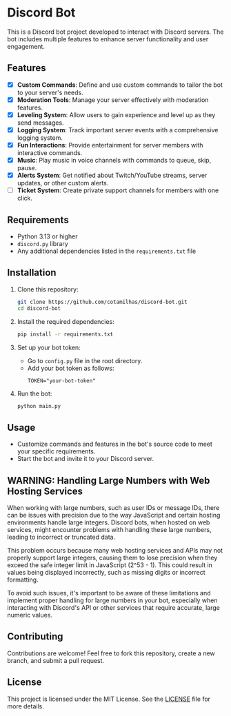 
# Discord Bot

This is a Discord bot project developed to interact with Discord servers. The bot includes multiple features to enhance server functionality and user engagement.

## Features

- [x] **Custom Commands**: Define and use custom commands to tailor the bot to your server's needs.
- [x] **Moderation Tools**: Manage your server effectively with moderation features.
- [x] **Leveling System**: Allow users to gain experience and level up as they send messages.
- [x] **Logging System**: Track important server events with a comprehensive logging system.
- [x] **Fun Interactions**: Provide entertainment for server members with interactive commands.
- [x] **Music**: Play music in voice channels with commands to queue, skip, pause.
- [x] **Alerts System**: Get notified about Twitch/YouTube streams, server updates, or other custom alerts.
- [ ] **Ticket System**: Create private support channels for members with one click.

## Requirements

- Python 3.13 or higher
- `discord.py` library
- Any additional dependencies listed in the `requirements.txt` file

## Installation

1. Clone this repository:
   ```bash
   git clone https://github.com/cotamilhas/discord-bot.git
   cd discord-bot
   ```

2. Install the required dependencies:
   ```bash
   pip install -r requirements.txt
   ```

3. Set up your bot token:
   - Go to `config.py` file in the root directory.
   - Add your bot token as follows:
     ```
     TOKEN="your-bot-token"
     ```

4. Run the bot:
   ```bash
   python main.py
   ```

## Usage

- Customize commands and features in the bot's source code to meet your specific requirements.
- Start the bot and invite it to your Discord server.

## WARNING: Handling Large Numbers with Web Hosting Services
When working with large numbers, such as user IDs or message IDs, there can be issues with precision due to the way JavaScript and certain hosting environments handle large integers. Discord bots, when hosted on web services, might encounter problems with handling these large numbers, leading to incorrect or truncated data.

This problem occurs because many web hosting services and APIs may not properly support large integers, causing them to lose precision when they exceed the safe integer limit in JavaScript (2^53 - 1). This could result in values being displayed incorrectly, such as missing digits or incorrect formatting.

To avoid such issues, it's important to be aware of these limitations and implement proper handling for large numbers in your bot, especially when interacting with Discord's API or other services that require accurate, large numeric values.

## Contributing

Contributions are welcome! Feel free to fork this repository, create a new branch, and submit a pull request.

## License

This project is licensed under the MIT License. See the [LICENSE](LICENSE) file for more details.
